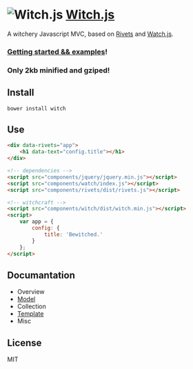 ![Witch.js](http://eyy.github.io/witch/img/icon.png)&nbsp;[Witch.js](http://witch.io/)
=======

A witchery Javascript MVC, based on [Rivets](http://rivetsjs.com/) and [Watch.js](http://qix.github.io/watch.js/).

### [Getting started && examples](http://witch.io/)!
### Only 2kb minified and gziped!

Install
-------
`bower install witch`

Use
---
```html
<div data-rivets="app">
    <h1 data-text="config.title"></h1>
</div>

<!-- dependencies -->
<script src="components/jquery/jquery.min.js"></script>
<script src="components/watch/index.js"></script>
<script src="components/rivets/dist/rivets.js"></script>

<!-- witchcraft -->
<script src="components/witch/dist/witch.min.js"></script>
<script>
    var app = {
        config: {
            title: 'Bewitched.'
        }
    };
</script>
```

Documantation
-------------

- Overview
- [Model](https://github.com/eyy/witch/wiki/Model)
- Collection
- [Template](https://github.com/eyy/witch/wiki/Template)
- Misc

License
----
MIT